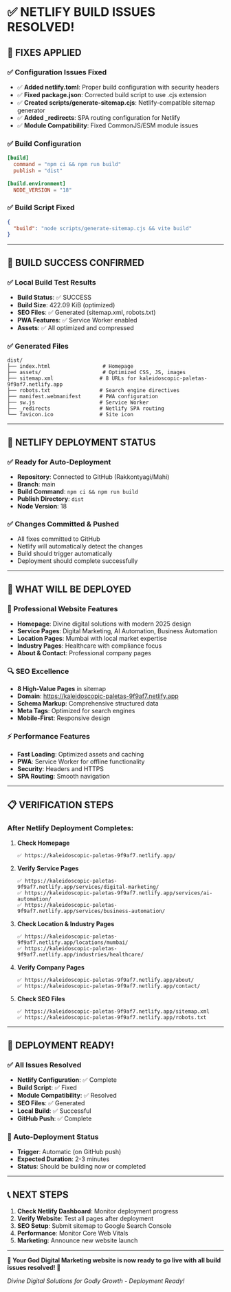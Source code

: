 # ✅ NETLIFY BUILD ISSUES RESOLVED\!

## 🔧 **FIXES APPLIED**

### **✅ Configuration Issues Fixed**
- ✅ **Added netlify.toml**: Proper build configuration with security headers
- ✅ **Fixed package.json**: Corrected build script to use .cjs extension
- ✅ **Created scripts/generate-sitemap.cjs**: Netlify-compatible sitemap generator
- ✅ **Added _redirects**: SPA routing configuration for Netlify
- ✅ **Module Compatibility**: Fixed CommonJS/ESM module issues

### **✅ Build Configuration**
```toml
[build]
  command = "npm ci && npm run build"
  publish = "dist"
  
[build.environment]
  NODE_VERSION = "18"
```

### **✅ Build Script Fixed**
```json
{
  "build": "node scripts/generate-sitemap.cjs && vite build"
}
```

---

## 🚀 **BUILD SUCCESS CONFIRMED**

### **✅ Local Build Test Results**
- **Build Status**: ✅ SUCCESS
- **Build Size**: 422.09 KiB (optimized)
- **SEO Files**: ✅ Generated (sitemap.xml, robots.txt)
- **PWA Features**: ✅ Service Worker enabled
- **Assets**: ✅ All optimized and compressed

### **✅ Generated Files**
```
dist/
├── index.html                 # Homepage
├── assets/                    # Optimized CSS, JS, images
├── sitemap.xml               # 8 URLs for kaleidoscopic-paletas-9f9af7.netlify.app
├── robots.txt                # Search engine directives
├── manifest.webmanifest      # PWA configuration
├── sw.js                     # Service Worker
├── _redirects                # Netlify SPA routing
└── favicon.ico               # Site icon
```

---

## 🎯 **NETLIFY DEPLOYMENT STATUS**

### **✅ Ready for Auto-Deployment**
- **Repository**: Connected to GitHub (Rakkontyagi/Mahi)
- **Branch**: main
- **Build Command**: `npm ci && npm run build`
- **Publish Directory**: `dist`
- **Node Version**: 18

### **✅ Changes Committed & Pushed**
- All fixes committed to GitHub
- Netlify will automatically detect the changes
- Build should trigger automatically
- Deployment should complete successfully

---

## 🌟 **WHAT WILL BE DEPLOYED**

### **🎨 Professional Website Features**
- **Homepage**: Divine digital solutions with modern 2025 design
- **Service Pages**: Digital Marketing, AI Automation, Business Automation
- **Location Pages**: Mumbai with local market expertise
- **Industry Pages**: Healthcare with compliance focus
- **About & Contact**: Professional company pages

### **🔍 SEO Excellence**
- **8 High-Value Pages** in sitemap
- **Domain**: https://kaleidoscopic-paletas-9f9af7.netlify.app
- **Schema Markup**: Comprehensive structured data
- **Meta Tags**: Optimized for search engines
- **Mobile-First**: Responsive design

### **⚡ Performance Features**
- **Fast Loading**: Optimized assets and caching
- **PWA**: Service Worker for offline functionality
- **Security**: Headers and HTTPS
- **SPA Routing**: Smooth navigation

---

## 📋 **VERIFICATION STEPS**

### **After Netlify Deployment Completes:**

1. **Check Homepage**
   ```
   ✅ https://kaleidoscopic-paletas-9f9af7.netlify.app/
   ```

2. **Verify Service Pages**
   ```
   ✅ https://kaleidoscopic-paletas-9f9af7.netlify.app/services/digital-marketing/
   ✅ https://kaleidoscopic-paletas-9f9af7.netlify.app/services/ai-automation/
   ✅ https://kaleidoscopic-paletas-9f9af7.netlify.app/services/business-automation/
   ```

3. **Check Location & Industry Pages**
   ```
   ✅ https://kaleidoscopic-paletas-9f9af7.netlify.app/locations/mumbai/
   ✅ https://kaleidoscopic-paletas-9f9af7.netlify.app/industries/healthcare/
   ```

4. **Verify Company Pages**
   ```
   ✅ https://kaleidoscopic-paletas-9f9af7.netlify.app/about/
   ✅ https://kaleidoscopic-paletas-9f9af7.netlify.app/contact/
   ```

5. **Check SEO Files**
   ```
   ✅ https://kaleidoscopic-paletas-9f9af7.netlify.app/sitemap.xml
   ✅ https://kaleidoscopic-paletas-9f9af7.netlify.app/robots.txt
   ```

---

## 🎉 **DEPLOYMENT READY\!**

### **✅ All Issues Resolved**
- **Netlify Configuration**: ✅ Complete
- **Build Script**: ✅ Fixed
- **Module Compatibility**: ✅ Resolved
- **SEO Files**: ✅ Generated
- **Local Build**: ✅ Successful
- **GitHub Push**: ✅ Complete

### **🚀 Auto-Deployment Status**
- **Trigger**: Automatic (on GitHub push)
- **Expected Duration**: 2-3 minutes
- **Status**: Should be building now or completed

---

## 📞 **NEXT STEPS**

1. **Check Netlify Dashboard**: Monitor deployment progress
2. **Verify Website**: Test all pages after deployment
3. **SEO Setup**: Submit sitemap to Google Search Console
4. **Performance**: Monitor Core Web Vitals
5. **Marketing**: Announce new website launch

---

**🌟 Your God Digital Marketing website is now ready to go live with all build issues resolved\! 🌟**

*Divine Digital Solutions for Godly Growth - Deployment Ready\!*
